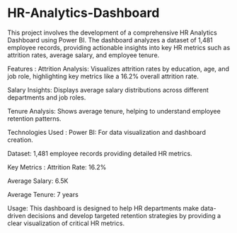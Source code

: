 # HR-Analytics-Dashboard
This project involves the development of a comprehensive HR Analytics Dashboard using Power BI. The dashboard analyzes a dataset of 1,481 employee records, providing actionable insights into key HR metrics such as attrition rates, average salary, and employee tenure.

Features :
Attrition Analysis: Visualizes attrition rates by education, age, and job role, highlighting key metrics like a 16.2% overall attrition rate.

Salary Insights: Displays average salary distributions across different departments and job roles.

Tenure Analysis: Shows average tenure, helping to understand employee retention patterns.


Technologies Used :
Power BI: For data visualization and dashboard creation.

Dataset: 1,481 employee records providing detailed HR metrics.


Key Metrics :
Attrition Rate: 16.2%

Average Salary: 6.5K

Average Tenure: 7 years

Usage:
This dashboard is designed to help HR departments make data-driven decisions and develop targeted retention strategies by providing a clear visualization of critical HR metrics.

